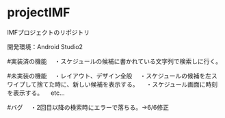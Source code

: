 # projectIMF
IMFプロジェクトのリポジトリ

開発環境：Android Studio2

#実装済の機能
　・スケジュールの候補に書かれている文字列で検索しに行く。

#未実装の機能
　・レイアウト、デザイン全般
　・スケジュールの候補を左スワイプして捨てた時に、新しい候補を表示する。
　・スケジュール画面に時刻を表示する。
　etc...


#バグ
　・2回目以降の検索時にエラーで落ちる。→6/6修正
